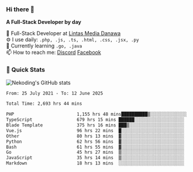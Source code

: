 ### Hi there 👋

**A Full-Stack Developer by day**

🔭 Full-Stack Developer at [Lintas Media Danawa](https://www.lintasmediadanawa.com/)  
⚙️ I use daily: `.php, .js, .ts, .html, .css, .jsx, .py`  
🌱 Currently learning `.go, .java`  
📫 How to reach me: [Discord](https://discordapp.com/users/984448732999327766)  [Facebook](https://fb.me/tyvandi)  

### 🚀 Quick Stats  

![Nekoding's GitHub stats](https://github-readme-stats.vercel.app/api?username=nekoding&show_icons=true)

<!--START_SECTION:waka-->

```txt
From: 25 July 2021 - To: 12 June 2025

Total Time: 2,693 hrs 44 mins

PHP                        1,155 hrs 48 mins██████████▒░░░░░░░░░░░░░░   41.67 %
TypeScript                 679 hrs 15 mins ██████░░░░░░░░░░░░░░░░░░░   24.49 %
Blade Template             375 hrs 16 mins ███▒░░░░░░░░░░░░░░░░░░░░░   13.53 %
Vue.js                     96 hrs 22 mins  █░░░░░░░░░░░░░░░░░░░░░░░░   03.47 %
Other                      80 hrs 13 mins  ▓░░░░░░░░░░░░░░░░░░░░░░░░   02.89 %
Python                     62 hrs 56 mins  ▓░░░░░░░░░░░░░░░░░░░░░░░░   02.27 %
Bash                       61 hrs 55 mins  ▓░░░░░░░░░░░░░░░░░░░░░░░░   02.23 %
Go                         45 hrs 27 mins  ▒░░░░░░░░░░░░░░░░░░░░░░░░   01.64 %
JavaScript                 35 hrs 14 mins  ▒░░░░░░░░░░░░░░░░░░░░░░░░   01.27 %
Markdown                   18 hrs 13 mins  ░░░░░░░░░░░░░░░░░░░░░░░░░   00.66 %
```

<!--END_SECTION:waka-->

<!--
**nekoding/nekoding** is a ✨ _special_ ✨ repository because its `README.md` (this file) appears on your GitHub profile.

Here are some ideas to get you started:

- 🔭 I’m currently working on ...
- 🌱 I’m currently learning ...
- 👯 I’m looking to collaborate on ...
- 🤔 I’m looking for help with ...
- 💬 Ask me about ...
- 📫 How to reach me: ...
- 😄 Pronouns: ...
- ⚡ Fun fact: ...
-->
